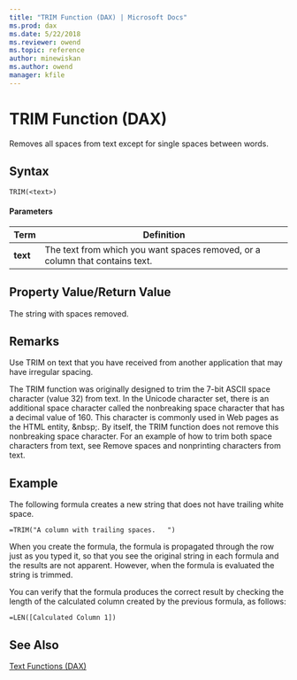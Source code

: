 ```yaml
---
title: "TRIM Function (DAX) | Microsoft Docs"
ms.prod: dax
ms.date: 5/22/2018
ms.reviewer: owend
ms.topic: reference
author: minewiskan
ms.author: owend
manager: kfile
---
```

# TRIM Function (DAX)
Removes all spaces from text except for single spaces between words.  
  
## Syntax  
  
```  
TRIM(<text>)  
```  
  
#### Parameters  
  
|Term|Definition|  
|--------|--------------|  
|**text**|The text from which you want spaces removed, or a column that contains text.|  
  
## Property Value/Return Value  
The string with spaces removed.  
  
## Remarks  
Use TRIM on text that you have received from another application that may have irregular spacing.  
  
The TRIM function was originally designed to trim the 7-bit ASCII space character (value 32) from text. In the Unicode character set, there is an additional space character called the nonbreaking space character that has a decimal value of 160. This character is commonly used in Web pages as the HTML entity, &amp;nbsp;. By itself, the TRIM function does not remove this nonbreaking space character. For an example of how to trim both space characters from text, see Remove spaces and nonprinting characters from text.  
  
## Example  
The following formula creates a new string that does not have trailing white space.  
  
```  
=TRIM("A column with trailing spaces.   ")  
```  
When you create the formula, the formula is propagated through the row just as you typed it, so that you see the original string in each formula and the results are not apparent. However, when the formula is evaluated the string is trimmed.  
  
You can verify that the formula produces the correct result by checking the length of the calculated column created by the previous formula, as follows:  
  
```  
=LEN([Calculated Column 1])  
```  
  
## See Also  
[Text Functions &#40;DAX&#41;](text-functions-dax.md)  
  
